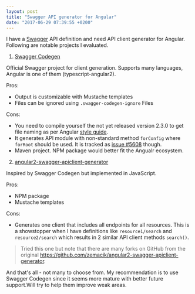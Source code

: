 ```yaml
---
layout: post
title: "Swagger API generator for Angular"
date: "2017-06-29 07:39:55 +0200"
---
```


I have a [Swagger](http://swagger.io/) API definition and need API client
generator for Angular. Following are notable projects I evaluated.

1. [Swagger Codegen](http://swagger.io/swagger-codegen/)

  Official Swagger project for client generation. Supports many languages,
  Angular is one of them (typescript-angular2).

  Pros:
  - Output is customizable with Mustache templates
  - Files can be ignored using `.swagger-codegen-ignore` Files

  Cons:
  - You need to compile yourself the not yet released version 2.3.0 to get
    file naming as per Angular [style guide](https://angular.io/guide/styleguide).
  - It generates API module with non-standard method `forConfig` where
    `forRoot` should be used. It is tracked as
    [issue #5608](https://github.com/swagger-api/swagger-codegen/issues/5608)
    though.
  - Maven project. NPM package would better fit the Angualr ecosystem.

2. [angular2-swagger-apiclient-generator](https://github.com/mike4263/angular2-swagger-client-generator)

  Inspired by Swagger Codegen but implemented in JavaScript.

  Pros:
  - NPM package
  - Mustache templates

  Cons:
  - Generates one client that includes all endpoints for all resources. This is
    a showstopper when I have definitions like `resource1/search` and
    `resource2/search` which results in 2 similar API client methods `search()`.

  > Tried this one but note that there are many forks on GitHub from the
    original <https://github.com/zemacik/angular2-swagger-apiclient-generator>.

And that's all - not many to choose from. My recommendation is to use Swagger
Codegen since it seems more mature with better future support.Will try to help
them improve weak areas.
